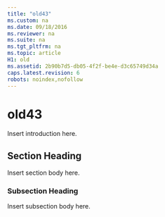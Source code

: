 ```yaml
---
title: "old43"
ms.custom: na
ms.date: 09/18/2016
ms.reviewer: na
ms.suite: na
ms.tgt_pltfrm: na
ms.topic: article
H1: old
ms.assetid: 2b90b7d5-db05-4f2f-be4e-d3c65749d34a
caps.latest.revision: 6
robots: noindex,nofollow
---
```

# old43
Insert introduction here.  
  
## Section Heading  
 Insert section body here.  
  
### Subsection Heading  
 Insert subsection body here.